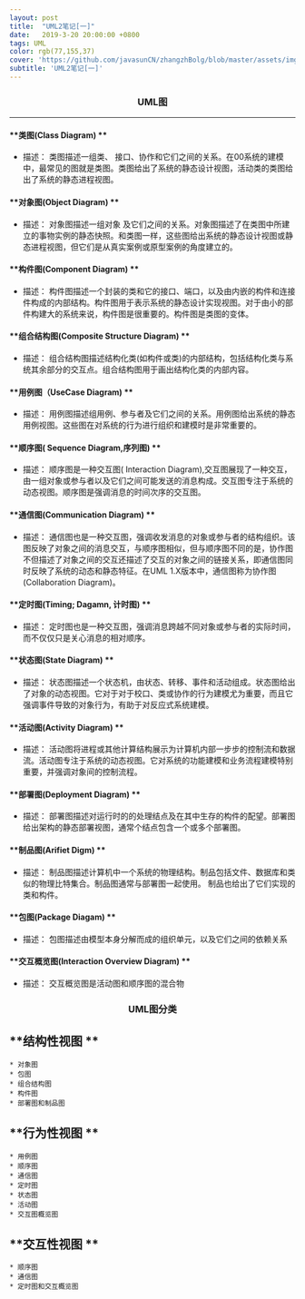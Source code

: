 ```yaml
---
layout: post
title:  "UML2笔记[一]"
date:   2019-3-20 20:00:00 +0800
tags: UML
color: rgb(77,155,37)
cover: 'https://github.com/javasunCN/zhangzhBolg/blob/master/assets/img/spring/spring.jpg?raw=true'
subtitle: 'UML2笔记[一]'
---
```



<center><b><h3>UML图</h3></b></center>

------------------------
#### **类图(Class Diagram) **
* 描述：
    类图描述一组类、 接口、协作和它们之间的关系。在00系统的建模中，最常见的图就是类图。类图给出了系统的静态设计视图，活动类的类图给出了系统的静态进程视图。

#### **对象图(Object Diagram) **
* 描述：
    对象图描述一组对象 及它们之间的关系。对象图描述了在类图中所建立的事物实例的静态快照。和类图一样，这些图给出系统的静态设计视图或静态进程视图，但它们是从真实案例或原型案例的角度建立的。

#### **构件图(Component Diagram) **
* 描述：
    构件图描述一个封装的类和它的接口、端口，以及由内嵌的构件和连接件构成的内部结构。构件图用于表示系统的静态设计实现视图。对于由小的部件构建大的系统来说，构件图是很重要的。构件图是类图的变体。
    
#### **组合结构图(Composite Structure Diagram) **
* 描述：
    组合结构图描述结构化类(如构件或类)的内部结构，包括结构化类与系统其余部分的交互点。组合结构图用于画出结构化类的内部内容。
    
#### **用例图（UseCase Diagram) **
* 描述：
    用例图描述组用例、参与者及它们之间的关系。用例图给出系统的静态用例视图。这些图在对系统的行为进行组织和建模时是非常重要的。
    
#### **顺序图( Sequence Diagram,序列图) **
* 描述：
    顺序图是一种交互图( Interaction Diagram),交互图展现了一种交互，由一组对象或参与者以及它们之间可能发送的消息构成。交互图专注于系统的动态视图。顺序图是强调消息的时间次序的交互图。
    
#### **通信图(Communication Diagram) **
* 描述：
    通信图也是一种交互图，强调收发消息的对象或参与者的结构组织。该图反映了对象之间的消息交互，与顺序图相似，但与顺序图不同的是，协作图不但描述了对象之间的交互还描述了交互的对象之间的链接关系，即通信图同时反映了系统的动态和静态特征。在UML 1.X版本中，通信图称为协作图(Collaboration Diagram)。
   
#### **定时图(Timing; Dagamn, 计时图) **
* 描述：
    定时图也是一种交互图，强调消息跨越不同对象或参与者的实际时间，而不仅仅只是关心消息的相对顺序。
    
#### **状态图(State Diagram) **
* 描述：
    状态图描述一个状态机，由状态、转移、事件和活动组成。状态图给出了对象的动态视图。它对于对于校口、类或协作的行为建模尤为重要，而且它强调事件导致的对象行为，有助于对反应式系统建模。
    
#### **活动图(Activity Diagram) **
* 描述：
    活动图将进程或其他计算结构展示为计算机内部一步步的控制流和数据流。活动图专注于系统的动态视图。它对系统的功能建模和业务流程建模特别重要，并强调对象间的控制流程。
    
#### **部署图(Deployment Diagram) **
* 描述：
    部署图描述对运行时的的处理结点及在其中生存的构件的配望。部署图给出架构的静态部署视图，通常个结点包含一个或多个部署图。
    
#### **制品图(Arifiet Digm) **
* 描述：
    制品图描述计算机中一个系统的物理结构。制品包括文件、数据库和类似的物理比特集合。制品图通常与部署图一起使用。 制品也给出了它们实现的类和构件。
    
#### **包图(Package Diagam) **
* 描述：
    包图描述由模型本身分解而成的组织单元，以及它们之间的依赖关系

#### **交互概览图(Interaction Overview Diagram) **
* 描述：
    交互概览图是活动图和顺序图的混合物
    


<center><b><h3>UML图分类</h3></b></center>

## **结构性视图 **
    * 对象图
    * 包图
    * 组合结构图
    * 构件图
    * 部署图和制品图

## **行为性视图 **
    * 用例图
    * 顺序图
    * 通信图
    * 定时图
    * 状态图
    * 活动图
    * 交互图概览图
    
## **交互性视图 **
    * 顺序图
    * 通信图
    * 定时图和交互概览图